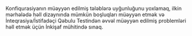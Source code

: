 Konfiqurasiyanın müəyyən edilmiş tələblərə uyğunluğunu yoxlamaq, ilkin mərhələdə həll dizaynında mümkün boşluqları müəyyən etmək və İnteqrasiya/İstifadəçi Qəbulu Testindən əvvəl müəyyən edilmiş problemləri həll etmək üçün İnkişaf mühitində sınaq.